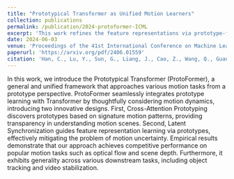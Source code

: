 ```yaml
---
title: "Prototypical Transformer as Unified Motion Learners"
collection: publications
permalink: /publication/2024-protoformer-ICML
excerpt: 'This work refines the feature representations via prototype-feature association'
date: 2024-06-03
venue: 'Proceedings of the 41st International Conference on Machine Learning'
paperurl: 'https://arxiv.org/pdf/2406.01559'
citation: 'Han, C., Lu, Y., Sun, G., Liang, J., Cao, Z., Wang, Q., Guan, Q., Dianat, S.A., Rao, R.M., Geng, T., Tao, Z., & Liu, D. (2024). Prototypical Transformer as Unified Motion Learners. ArXiv, abs/2406.01559.'
---
```


In this work, we introduce the Prototypical Transformer (ProtoFormer), a general and unified framework that approaches various motion tasks from a prototype perspective.
ProtoFormer seamlessly integrates prototype learning with Transformer by thoughtfully considering motion dynamics, introducing two innovative designs.
First, Cross-Attention Prototyping discovers prototypes based on signature motion patterns, providing transparency in understanding motion scenes. Second, Latent Synchronization guides feature representation learning via prototypes, effectively mitigating the problem of motion uncertainty. Empirical results demonstrate that our approach achieves competitive performance on popular motion tasks such as optical flow and scene depth. Furthermore, it exhibits generality across various downstream tasks, including object tracking and video stabilization.
